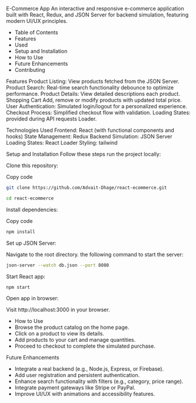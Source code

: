 E-Commerce App
An interactive and responsive e-commerce application built with React, Redux, and JSON Server for backend simulation, featuring modern UI/UX principles.

- Table of Contents
- Features
- Used
- Setup and Installation
- How to Use
- Future Enhancements
- Contributing

Features
Product Listing: View products fetched from the JSON Server.
Product Search: Real-time search functionality debounce to optimize performance.
Product Details: View detailed descriptions each product.
Shopping Cart Add, remove or modify products with updated total price.
User Authentication: Simulated login/logout for a personalized experience.
Checkout Process: Simplified checkout flow with validation.
Loading States: provided during API requests Loader.

Technologies Used
Frontend: React (with functional components and hooks)
State Management: Redux
Backend Simulation: JSON Server
Loading States: React Loader
Styling: tailwind

Setup and Installation
Follow these steps run the project locally:

Clone this repository:

Copy code
```bash
git clone https://github.com/Advait-Dhage/react-ecommerce.git

cd react-ecommerce
```

Install dependencies:


Copy code
```bash
npm install
```

Set up JSON Server:

Navigate to the root directory.
 the following command to start the server:

```bash
json-server --watch db.json --port 8080
```
Start React app:

```bash
npm start
```

Open app in browser:

Visit http://localhost:3000 in your browser.

- How to Use
- Browse the product catalog on the home page.
- Click on a product to view its details.
- Add products to your cart and manage quantities.
- Proceed to checkout to complete the simulated purchase.

Future Enhancements
- Integrate a real backend (e.g., Node.js, Express, or Firebase).
- Add user registration and persistent authentication.
- Enhance search functionality with filters (e.g., category, price range).
- Integrate payment gateways like Stripe or PayPal.
- Improve UI/UX with animations and accessibility features.

